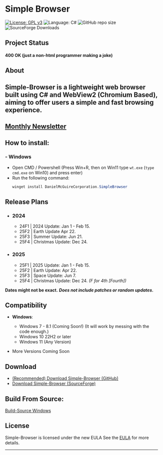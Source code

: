 # Simple Browser
[![License: GPL v3](https://img.shields.io/github/license/DanielLMcGuire/Simple-Browser?style=flat-square)](https://www.gnu.org/licenses/old-licenses/gpl-3.0) ![Language: C#](https://img.shields.io/badge/language-C%23-178600?style=flat-square) ![GitHub repo size](https://img.shields.io/github/repo-size/DanielLMcGuire/Simple-Browser?style=flat-square) ![SourceForge Downloads](https://img.shields.io/sourceforge/dm/simple-browser?style=flat-square)
## Project Status
#### 400 **OK** (just a non-html programmer making a joke)
## About

Simple-Browser is a lightweight web browser built using C# and WebView2 (Chromium Based), aiming to offer users a simple and fast browsing experience.
----------------------------------------------------------------------
## [Monthly Newsletter](https://github.com/DanielLMcGuire/Simple-Browser/blob/main/docs/Monthly%20Updates.md)
## How to install:
### - Windows
  - Open CMD / Powershell (Press Win+R, then on Win11 type ```wt.exe``` (```type cmd.exe``` on Win10) and press enter)
  - Run the following command:
    ```PowerShell
    winget install DanielMcGuireCorporation.SimpleBrowser
    ```
## Release Plans
- ### 2024
  - 24F1 | 2024 Update: Jan 1 - Feb 15.   
  - 25F2 | Earth Update Apr 22.
  - 25F3 | Summer Update: Jun 21.
  - 25F4 | Christmas Update: Dec 24.
- ### 2025
  - 25F1 | 2025 Update: Jan 1 - Feb 15.
  - 25F2 | Earth Update: Apr 22.
  - 25F3 | Space Update: Jun 7.
  - 25F4 | Christmas Update: Dec 24.
 *(F for 4th [Fourth])*

**Dates might not be exact.**
***Does not include patches or random updates.***

## Compatibility
- **Windows**:
  - Windows 7 - 8.1 (Coming Soon!) (It will work by messing with the code enough.)
  - Windows 10 22H2 or later
  - Windows 11 (Any Version)

- More Versions Coming Soon

## Download
- [(Recommended) Download Simple-Browser (GitHub)](https://github.com/DanielLMcGuire/Simple-Browser/releases/latest)
- [Download Simple-Browser (SourceForge)](https://sourceforge.net/projects/simple-browser/files/latest/download)

## Build From Source:
[Build-Source Windows](https://github.com/DanielLMcGuire/Simple-Browser/tree/main/scripts/windows_build)

## License
Simple-Browser is licensed under the new EULA See the [EULA](https://github.com/DanielLMcGuire/Simple-Browser?tab=License-1-ov-file) for more details.

---
